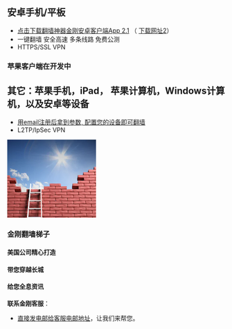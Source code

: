 ## 安卓手机/平板 
- [点击下载翻墙神器金刚安卓客户端App 2.1](https://github.com/a2zitpro/client/releases/download/2.1/app-prod-release.apk) （ [下载网址2](https://myfasttrack.org/midman/dl_an_1358.php)） 
- 一键翻墙 安全高速 多条线路 免费公测 
- HTTPS/SSL VPN 

### 苹果客户端在开发中

## 其它：苹果手机，iPad， 苹果计算机，Windows计算机，以及安卓等设备 
- [用email注册后拿到参数, 配置您的设备即可翻墙](https://github.com/a2zitpro/k/blob/master/README.md) 
- L2TP/IpSec VPN

![image](l-w-s-athird.png)


### 金刚翻墙梯子

#### 美国公司精心打造
####     带您穿越长城
####     给您全息资讯


**联系金刚客服**：
  * [直接发电邮给客服电邮地址](mailto:cs@a2zitpro.com)，让我们来帮您。
